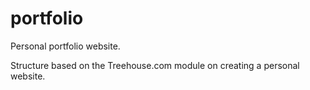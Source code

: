 # portfolio
Personal portfolio website.

Structure based on the Treehouse.com module on creating a personal website.
